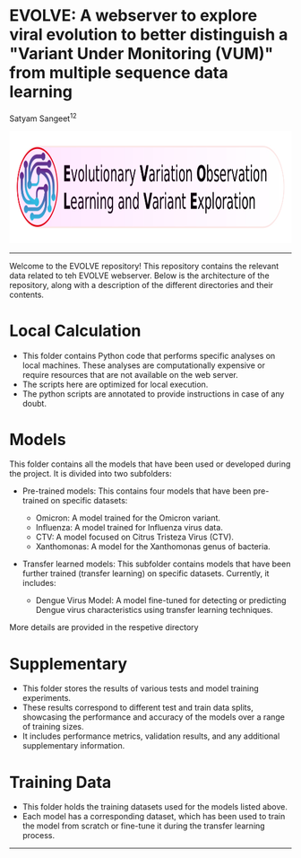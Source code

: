# EVOLVE: A webserver to explore viral evolution to better distinguish a "Variant Under Monitoring (VUM)" from multiple sequence data learning
Satyam Sangeet<sup>12</sup>

<img src="logo.jpg"  alt="Evolve Logo" height="200">

***
Welcome to the EVOLVE repository! This repository contains the relevant data related to teh EVOLVE webserver. Below is the architecture of the repository, along with a description of the different directories and their contents.

# Local Calculation
- This folder contains Python code that performs specific analyses on local machines. These analyses are computationally expensive or require resources that are not available on the web server. 
- The scripts here are optimized for local execution.
- The python scripts are annotated to provide instructions in case of any doubt.

# Models
This folder contains all the models that have been used or developed during the project. It is divided into two subfolders:
- Pre-trained models: This contains four models that have been pre-trained on specific datasets:
  - Omicron: A model trained for the Omicron variant.
  - Influenza: A model trained for Influenza virus data.
  - CTV: A model focused on Citrus Tristeza Virus (CTV).
  - Xanthomonas: A model for the Xanthomonas genus of bacteria.

- Transfer learned models: This subfolder contains models that have been further trained (transfer learning) on specific datasets. Currently, it includes:
  - Dengue Virus Model: A model fine-tuned for detecting or predicting Dengue virus characteristics using transfer learning techniques.

More details are provided in the respetive directory

# Supplementary
- This folder stores the results of various tests and model training experiments.
- These results correspond to different test and train data splits, showcasing the performance and accuracy of the models over a range of training sizes.
- It includes performance metrics, validation results, and any additional supplementary information.

# Training Data
- This folder holds the training datasets used for the models listed above.
- Each model has a corresponding dataset, which has been used to train the model from scratch or fine-tune it during the transfer learning process.

***
